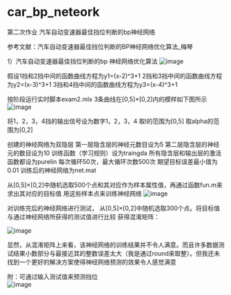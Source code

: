 # car_bp_neteork
第二次作业
汽车自动变速器最佳挡位判断的bp神经网络

参考文献：汽车自动变速器最佳挡位判断的BP神经网络优化算法_梅琴

1）汽车自动变速器最佳挡位判断的bp 神经网络优化算法
![image](https://user-images.githubusercontent.com/92127845/160221607-d460c14a-f4ac-4c1a-b1ac-8d4a25a3423a.png)


假设1挡和2挡中间的函数曲线方程为y1=(x-2)^3+1
2挡和3挡中间的函数曲线方程为y2=(x-3)^3+1
3挡和4挡中间的函数曲线方程为y3=(x-4)^3+1

按阶段运行实时脚本exam2.mlx
3条曲线在[0,5]×[0,2]内的模样如下图所示
![image](https://user-images.githubusercontent.com/92127845/160221614-5bfe17f4-785a-4e1f-be47-bb6e1911c0c4.png)

将1，2，3，4挡的输出信号设为数字1，2，3，4
取l的范围为[0,5]
取alpha的范围为[0,2]

创建的神经网络为双隐层
第一层隐含层的神经元数目设为5
第二层隐含层的神经元的数目设为10
训练函数（学习规则）设为traingda
所有隐含层和输出层的激活函数都设为purelin
每次循环50次，最大循环次数500次
期望目标误差最小值为0.01
训练后的神经网络为net.mat

从[0,5]×[0,2]中随机选取500个点和其对应作为样本属性值，再通过函数fun.m来求出其对应的目标值
用这些样本点来训练神经网络
![image](https://user-images.githubusercontent.com/92127845/160221620-1e7fe807-1afc-4d83-8e8a-3f00a865fc33.png)


对训练完后的神经网络进行测试，
从[0,5]×[0,2]中随机选取300个点。将目标值与通过神经网络所获得的测试值进行比较
获得混淆矩阵：

![image](https://user-images.githubusercontent.com/92127845/160221624-9aacf7e9-f906-4290-8b11-4c925bb2821f.png)


显然，从混淆矩阵上来看，该神经网络的训练结果并不令人满意。而且许多数据测试结果小数部分与最接近其的整数误差太大（我是通过round来取整）。但我还未找到一个更好的解决方案使得神经网络预测的效果令人感觉满意

附：可通过输入测试值来预测挡位    
![image](https://user-images.githubusercontent.com/92127845/160221638-91a8064e-a5af-48d2-b642-98a5a224e64e.png)




